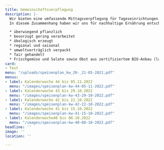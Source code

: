 ```yaml
---
title: Gemeinschaftsverpflegung
description: |-
  Wir bieten eine umfassende Mittagsverpflegung für Tageseinrichtungen, Kindergärten, Schulen und Firmen, sowie Seniorenverpflegung an. Hohe Qualitätsstandards sind Voraussetzung für eine optimale Lebensmittelauswahl sowie Speisenplanung und -herstellung. Dabei richten wir uns streng nach den Richtlinien des DGE (Deutschlands Initiative für gesunde Ernährung und mehr Bewegung), um eine gesunde und ausgewogene Ernährung gewährleisten zu können.
  In diesem Zusammenhang haben wir uns für nachhaltige Ernährung entschieden, die u.a. folgende Aspekte beinhaltet:

  * überwiegend pflanzlich
  * bevorzugt gering verarbeitet
  * ökologisch erzeugt
  * regional und saisonal
  * umweltverträglich verpackt
  * fair gehandelt
  * Frischgemüse und Salate sowie Obst aus zertifiziertem BIO-Anbau (laut aktuellem Speisenplan)
card:
- Test
menu: "/uploads/speisenplan_kw_20-_21-05-2021.pdf"
menus:
- label: Kalenderwoche 44 bis 05.11.2022
  menu: "/images/speisenplan-kw-44-05-11-2022.pdf"
- label: Kalenderwoche 43 bis 29.10.2022
  menu: "/images/speisenplan-kw-43-29-10-2022.pdf"
- label: Kalenderwoche 42 bis 22.10.2022
  menu: "/images/speisenplan-kw-42-22-10-2022.pdf"
- label: Kalenderwoche 41 bis 15.10.2022
  menu: "/images/speisenplan-kw-41-15-10-2022.pdf"
- label: Kalenderwoche40 bis 08.10.2022
  menu: "/images/speisenplan-kw-40-08-10-2022.pdf"
headline: ''
image: ''
location: ''

---
```

